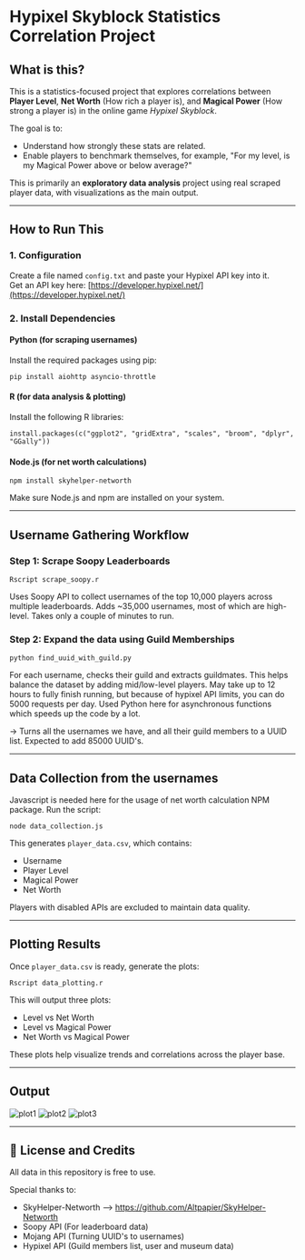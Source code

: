 # Hypixel Skyblock Statistics Correlation Project

## What is this?
This is a statistics-focused project that explores correlations between **Player Level**, **Net Worth** (How rich a player is), and **Magical Power** (How strong a player is) in the online game *Hypixel Skyblock*.  

The goal is to:
- Understand how strongly these stats are related.
- Enable players to benchmark themselves, for example, "For my level, is my Magical Power above or below average?"

This is primarily an **exploratory data analysis** project using real scraped player data, with visualizations as the main output.

---

## How to Run This

### 1. Configuration
Create a file named `config.txt` and paste your Hypixel API key into it.  
Get an API key here: [https://developer.hypixel.net/](https://developer.hypixel.net/)

### 2. Install Dependencies

#### Python (for scraping usernames)
Install the required packages using pip:
```
pip install aiohttp asyncio-throttle
```

#### R (for data analysis & plotting)
Install the following R libraries:
```
install.packages(c("ggplot2", "gridExtra", "scales", "broom", "dplyr", "GGally"))
```

#### Node.js (for net worth calculations)
```
npm install skyhelper-networth
```
Make sure Node.js and npm are installed on your system.

---

## Username Gathering Workflow

### Step 1: Scrape Soopy Leaderboards
```
Rscript scrape_soopy.r
```
Uses Soopy API to collect usernames of the top 10,000 players across multiple leaderboards. Adds ~35,000 usernames, most of which are high-level. Takes only a couple of minutes to run.

### Step 2: Expand the data using Guild Memberships
```
python find_uuid_with_guild.py
```
For each username, checks their guild and extracts guildmates. This helps balance the dataset by adding mid/low-level players. May take up to 12 hours to fully finish running, but because of hypixel API limits, you can do 5000 requests per day. Used Python here for asynchronous functions which speeds up the code by a lot. 

→ Turns all the usernames we have, and all their guild members to a UUID list. Expected to add 85000 UUID's.

---

## Data Collection from the usernames

Javascript is needed here for the usage of net worth calculation NPM package. 
Run the script:
```
node data_collection.js
```

This generates `player_data.csv`, which contains:
- Username
- Player Level
- Magical Power
- Net Worth

Players with disabled APIs are excluded to maintain data quality.

---

## Plotting Results

Once `player_data.csv` is ready, generate the plots:
```
Rscript data_plotting.r
```

This will output three plots:
- Level vs Net Worth
- Level vs Magical Power
- Net Worth vs Magical Power

These plots help visualize trends and correlations across the player base.

---

## Output

![plot1](https://github.com/user-attachments/assets/92ad3974-aa46-44e4-8dd1-ea7af44291d4)
![plot2](https://github.com/user-attachments/assets/2439aeeb-233c-4ee0-8531-12b34e6a0139)
![plot3](https://github.com/user-attachments/assets/07cbb31a-14b9-4c5c-9738-9d2104dd7993)

---

## 📄 License and Credits

All data in this repository is free to use.

Special thanks to:
- SkyHelper-Networth --> https://github.com/Altpapier/SkyHelper-Networth
- Soopy API (For leaderboard data)
- Mojang API (Turning UUID's to usernames)
- Hypixel API (Guild members list, user and museum data)
